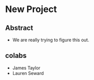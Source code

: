 # New Project

## Abstract 
* We are really trying to figure this out. 

## colabs
* James Taylor 
* Lauren Seward